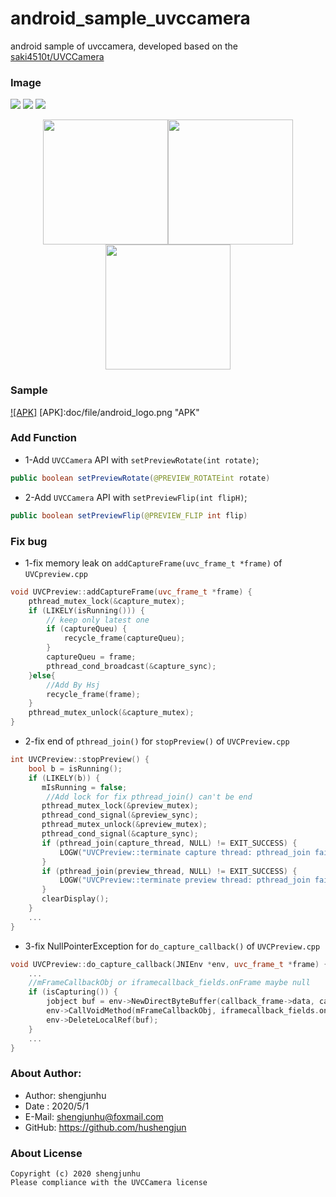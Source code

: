 # android_sample_uvccamera
android sample of uvccamera,
developed based on the [saki4510t/UVCCamera](https://github.com/saki4510t/UVCCamera)

### Image
![](doc/file/screenshot_1.png) ![](doc/file/screenshot_2.png) ![](doc/file/screenshot_3.png)

<center class="half">
   <img src="doc/file/screenshot_1.png" width="200"/><img src="doc/file/screenshot_2.png" width="200"/><img src="doc/file/screenshot_3.png" width="200"/>
</center>

### Sample
[![APK]](doc/file/UsbCamera_v20092316.apk)
[APK]:doc/file/android_logo.png "APK"

### Add Function

* 1-Add `UVCCamera` API with `setPreviewRotate(int rotate)`;
```java
public boolean setPreviewRotate(@PREVIEW_ROTATEint rotate)
```

* 2-Add `UVCCamera` API with `setPreviewFlip(int flipH)`;
```java
public boolean setPreviewFlip(@PREVIEW_FLIP int flip)
```

### Fix bug

* 1-fix memory leak on `addCaptureFrame(uvc_frame_t *frame)` of `UVCpreview.cpp`
```cpp
void UVCPreview::addCaptureFrame(uvc_frame_t *frame) {
	pthread_mutex_lock(&capture_mutex);
	if (LIKELY(isRunning())) {
		// keep only latest one
		if (captureQueu) {
			recycle_frame(captureQueu);
		}
		captureQueu = frame;
		pthread_cond_broadcast(&capture_sync);
	}else{
	    //Add By Hsj
	    recycle_frame(frame);
	}
	pthread_mutex_unlock(&capture_mutex);
}
```

* 2-fix end of `pthread_join()` for `stopPreview()` of `UVCPreview.cpp`
```cpp
int UVCPreview::stopPreview() {
    bool b = isRunning();
    if (LIKELY(b)) {
       mIsRunning = false;
        //Add lock for fix pthread_join() can't be end
       pthread_mutex_lock(&preview_mutex);
       pthread_cond_signal(&preview_sync);
       pthread_mutex_unlock(&preview_mutex);
       pthread_cond_signal(&capture_sync);
       if (pthread_join(capture_thread, NULL) != EXIT_SUCCESS) {
           LOGW("UVCPreview::terminate capture thread: pthread_join failed");
       }
       if (pthread_join(preview_thread, NULL) != EXIT_SUCCESS) {
           LOGW("UVCPreview::terminate preview thread: pthread_join failed");
       }
       clearDisplay();
    }
    ...
}
```

* 3-fix NullPointerException for `do_capture_callback()` of `UVCPreview.cpp`
```cpp
void UVCPreview::do_capture_callback(JNIEnv *env, uvc_frame_t *frame) {
    ...
    //mFrameCallbackObj or iframecallback_fields.onFrame maybe null
    if (isCapturing()) {
        jobject buf = env->NewDirectByteBuffer(callback_frame->data, callbackPixelBytes);
        env->CallVoidMethod(mFrameCallbackObj, iframecallback_fields.onFrame, buf);
        env->DeleteLocalRef(buf);
    }
    ...
}
```

### About Author:
* Author: shengjunhu
* Date  : 2020/5/1
* E-Mail: shengjunhu@foxmail.com
* GitHub: https://github.com/hushengjun

### About License
```
Copyright (c) 2020 shengjunhu
Please compliance with the UVCCamera license
```
